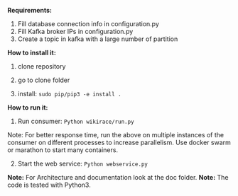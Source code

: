 **Requirements:** 
  1) Fill database connection info in configuration.py
  2) Fill Kafka broker IPs in configuration.py
  3) Create a topic in kafka with a large number of partition


**How to install it:**
 1) clone repository

 2) go to clone folder

 3) install: `sudo pip/pip3 -e install .`


**How to run it:**
 1) Run consumer:
       `Python wikirace/run.py`
 
 Note: For better response time, run the above on multiple instances of the consumer on different processes to increase parallelism.
 Use docker swarm or marathon to start many containers.

 2) Start the web service:
        `Python webservice.py`


**Note:** For Architecture and documentation look at the doc folder.
**Note:** The code is tested with Python3. 

